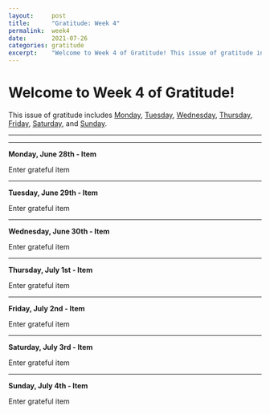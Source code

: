 ```yaml
---
layout:     post
title:      "Gratitude: Week 4"
permalink:  week4
date:       2021-07-26
categories: gratitude
excerpt:    "Welcome to Week 4 of Gratitude! This issue of gratitude includes monday, tuesday, wednesday, thursday, friday, saturday, and sunday."
---
```


# Welcome to Week 4 of Gratitude!

This issue of gratitude includes [Monday](#monday), [Tuesday](#tuesday), [Wednesday](#wednesday), [Thursday](#thursday), [Friday](#friday), [Saturday](#saturday), and [Sunday](#sunday).

---
---
<p></p>

**<a name="monday">Monday, June 28th - Item</a>**

Enter grateful item

---
<p></p>

**<a name="tuesday">Tuesday, June 29th - Item</a>**

Enter grateful item

---
<p></p>

**<a name="wednesday">Wednesday, June 30th - Item</a>**

Enter grateful item

---
<p></p>

**<a name="thursday">Thursday, July 1st - Item</a>**

Enter grateful item

---
<p></p>

**<a name="friday">Friday, July 2nd - Item</a>**

Enter grateful item

---
<p></p>

**<a name="saturday">Saturday, July 3rd - Item</a>**

Enter grateful item

---
<p></p>

**<a name="sunday">Sunday, July 4th - Item</a>**

Enter grateful item
